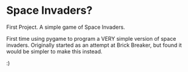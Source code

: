# Space Invaders?
First Project. A simple game of Space Invaders.

First time using pygame to program a VERY simple version of space invaders.
Originally started as an attempt at Brick Breaker, but found it would be simpler to make this instead.

:)

